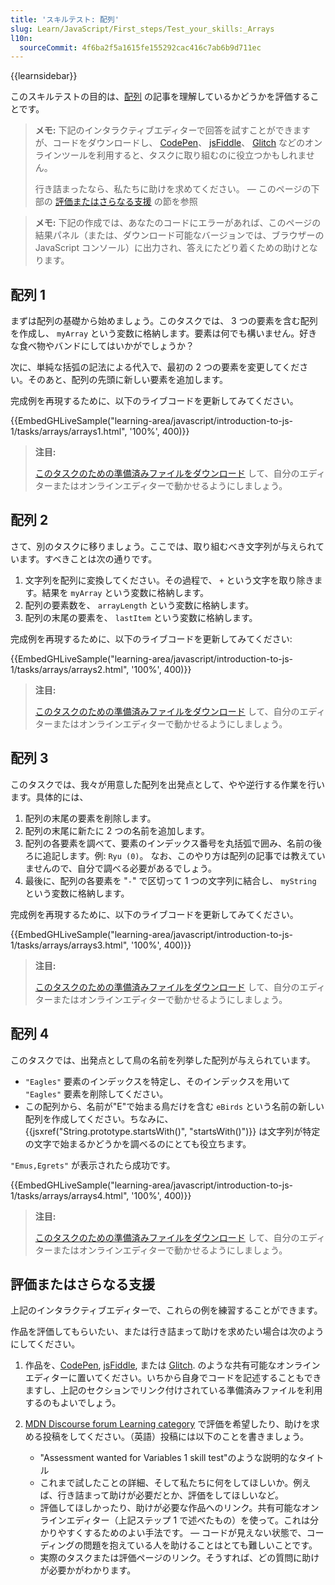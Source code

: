 ```yaml
---
title: 'スキルテスト: 配列'
slug: Learn/JavaScript/First_steps/Test_your_skills:_Arrays
l10n:
  sourceCommit: 4f6ba2f5a1615fe155292cac416c7ab6b9d711ec
---
```


{{learnsidebar}}

このスキルテストの目的は、[配列](/ja/docs/Learn/JavaScript/First_steps/Arrays) の記事を理解しているかどうかを評価することです。

> **メモ:** 下記のインタラクティブエディターで回答を試すことができますが、コードをダウンロードし、 [CodePen](https://codepen.io/)、 [jsFiddle](https://jsfiddle.net/)、 [Glitch](https://glitch.com/) などのオンラインツールを利用すると、タスクに取り組むのに役立つかもしれません。
>
> 行き詰まったなら、私たちに助けを求めてください。 — このページの下部の [評価またはさらなる支援](#評価またはさらなる支援) の節を参照

> **メモ:** 下記の作成では、あなたのコードにエラーがあれば、このページの結果パネル（または、ダウンロード可能なバージョンでは、ブラウザーの JavaScript コンソール）に出力され、答えにたどり着くための助けとなります。

## 配列 1

まずは配列の基礎から始めましょう。このタスクでは、 3 つの要素を含む配列を作成し、 `myArray` という変数に格納します。要素は何でも構いません。好きな食べ物やバンドにしてはいかがでしょうか？

次に、単純な括弧の記法による代入で、最初の 2 つの要素を変更してください。そのあと、配列の先頭に新しい要素を追加します。

完成例を再現するために、以下のライブコードを更新してみてください。

{{EmbedGHLiveSample("learning-area/javascript/introduction-to-js-1/tasks/arrays/arrays1.html", '100%', 400)}}

> **注目:**
>
> [このタスクのための準備済みファイルをダウンロード](https://github.com/mdn/learning-area/blob/main/javascript/introduction-to-js-1/tasks/arrays/arrays1-download.html) して、自分のエディターまたはオンラインエディターで動かせるようにしましょう。

## 配列 2

さて、別のタスクに移りましょう。ここでは、取り組むべき文字列が与えられています。すべきことは次の通りです。

1. 文字列を配列に変換してください。その過程で、 `+` という文字を取り除きます。結果を `myArray` という変数に格納します。
2. 配列の要素数を、 `arrayLength` という変数に格納します。
3. 配列の末尾の要素を、 `lastItem` という変数に格納します。

完成例を再現するために、以下のライブコードを更新してみてください:

{{EmbedGHLiveSample("learning-area/javascript/introduction-to-js-1/tasks/arrays/arrays2.html", '100%', 400)}}

> **注目:**
>
> [このタスクのための準備済みファイルをダウンロード](https://github.com/mdn/learning-area/blob/main/javascript/introduction-to-js-1/tasks/arrays/arrays2-download.html) して、自分のエディターまたはオンラインエディターで動かせるようにしましょう。

## 配列 3

このタスクでは、我々が用意した配列を出発点として、やや逆行する作業を行います。具体的には、

1. 配列の末尾の要素を削除します。
2. 配列の末尾に新たに 2 つの名前を追加します。
3. 配列の各要素を調べて、要素のインデックス番号を丸括弧で囲み、名前の後ろに追記します。例: `Ryu (0)`。 なお、このやり方は配列の記事では教えていませんので、自分で調べる必要があるでしょう。
4. 最後に、配列の各要素を "`-`" で区切って 1 つの文字列に結合し、 `myString` という変数に格納します。

完成例を再現するために、以下のライブコードを更新してみてください。

{{EmbedGHLiveSample("learning-area/javascript/introduction-to-js-1/tasks/arrays/arrays3.html", '100%', 400)}}

> **注目:**
>
> [このタスクのための準備済みファイルをダウンロード](https://github.com/mdn/learning-area/blob/main/javascript/introduction-to-js-1/tasks/arrays/arrays3-download.html) して、自分のエディターまたはオンラインエディターで動かせるようにしましょう。

## 配列 4

このタスクでは、出発点として鳥の名前を列挙した配列が与えられています。

- `"Eagles"` 要素のインデックスを特定し、そのインデックスを用いて `"Eagles"` 要素を削除してください。
- この配列から、名前が"E"で始まる鳥だけを含む `eBirds` という名前の新しい配列を作成してください。ちなみに、 {{jsxref("String.prototype.startsWith()", "startsWith()")}} は文字列が特定の文字で始まるかどうかを調べるのにとても役立ちます。

`"Emus,Egrets"` が表示されたら成功です。

{{EmbedGHLiveSample("learning-area/javascript/introduction-to-js-1/tasks/arrays/arrays4.html", '100%', 400)}}

> **注目:**
>
> [このタスクのための準備済みファイルをダウンロード](https://github.com/mdn/learning-area/blob/main/javascript/introduction-to-js-1/tasks/arrays/arrays4-download.html) して、自分のエディターまたはオンラインエディターで動かせるようにしましょう。

## 評価またはさらなる支援

上記のインタラクティブエディターで、これらの例を練習することができます。

作品を評価してもらいたい、または行き詰まって助けを求めたい場合は次のようにしてください。

1. 作品を、[CodePen](https://codepen.io/), [jsFiddle](https://jsfiddle.net/), または [Glitch](https://glitch.com/). のような共有可能なオンラインエディターに置いてください。いちから自身でコードを記述することもできますし、上記のセクションでリンク付けされている準備済みファイルを利用するのもよいでしょう。
2. [MDN Discourse forum Learning category](https://discourse.mozilla.org/c/mdn/learn/250) で評価を希望したり、助けを求める投稿をしてください。（英語）投稿には以下のことを書きましょう。

    - "Assessment wanted for Variables 1 skill test"のような説明的なタイトル
    - これまで試したことの詳細、そして私たちに何をしてほしいか。例えば、行き詰まって助けが必要だとか、評価をしてほしいなど。
    - 評価してほしかったり、助けが必要な作品へのリンク。共有可能なオンラインエディター（上記ステップ 1 で述べたもの）を使って。これは分かりやすくするためのよい手法です。 — コードが見えない状態で、コーディングの問題を抱えている人を助けることはとても難しいことです。
    - 実際のタスクまたは評価ページのリンク。そうすれば、どの質問に助けが必要かがわかります。
